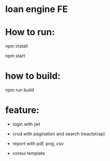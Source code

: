 # loan engine FE

# How to run:

npm install

npm start

# how to build:

npm run build

# feature:

* login with jwt

* crud with pagination and search (reactstrap)

* report with pdf, png, csv

* coreui template
